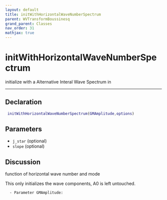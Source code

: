 ```yaml
---
layout: default
title: initWithHorizontalWaveNumberSpectrum
parent: WVTransformBoussinesq
grand_parent: Classes
nav_order: 31
mathjax: true
---
```


#  initWithHorizontalWaveNumberSpectrum

initialize with a Alternative Interal Wave Spectrum in


---

## Declaration
```matlab
 initWithHorizontalWaveNumberSpectrum(GMAmplitude,options)
```
## Parameters
+ `j_star`  (optional)
+ `slope`  (optional)

## Discussion
function of horizontal wave number and mode
 
  This only initializes the wave components, A0 is left untouched.
 
      - Parameter GMAmplitude:
    
